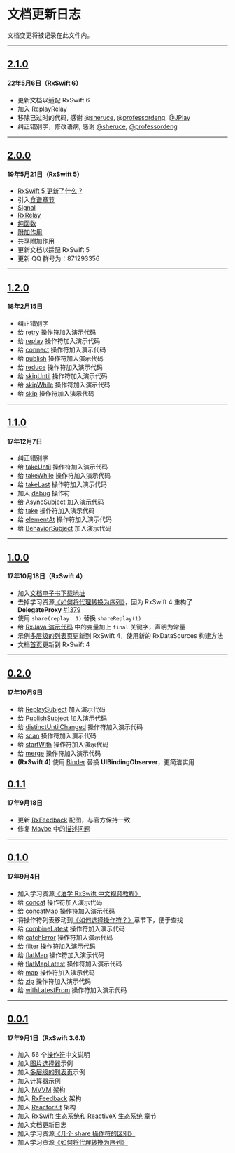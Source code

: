 # 文档更新日志

文档变更将被记录在此文件内。

---

## [2.1.0](https://github.com/beeth0ven/RxSwift-Chinese-Documentation/releases/tag/2.1.0)

#### 22年5月6日（RxSwift 6）

* 更新文档以适配 RxSwift 6
* 加入 [ReplayRelay](content/recipes/rxrelay.md#replayrelay)
* 移除已过时的代码, 感谢 [@sheruce](https://github.com/sheruce), [@professordeng](https://github.com/professordeng), [@JPlay](https://github.com/JPlay)
* 纠正错别字，修改语病, 感谢 [@sheruce](https://github.com/sheruce), [@professordeng](https://github.com/professordeng)

---

## [2.0.0](https://github.com/beeth0ven/RxSwift-Chinese-Documentation/releases/tag/2.0.0)

#### 19年5月21日（RxSwift 5）

* [RxSwift 5 更新了什么？](content/recipes/whats_new_in_rxswift_5.md)
* 引入[食谱章节](content/recipes.md)
* [Signal](content/rxswift_core/observable/signal.md)
* [RxRelay](content/recipes/rxrelay.md)
* [纯函数](content/recipes/pure_function.md)
* [附加作用](content/recipes/side_effects.md)
* [共享附加作用](content/recipes/share_side_effects.md)
* 更新文档以适配 RxSwift 5
* 更新 QQ 群号为：871293356

---

## [1.2.0](https://github.com/beeth0ven/RxSwift-Chinese-Documentation/releases/tag/1.2.0)

#### 18年2月15日

* 纠正错别字
* 给 [retry](/content/decision_tree/retry.md) 操作符加入演示代码
* 给 [replay](/content/decision_tree/replay.md) 操作符加入演示代码
* 给 [connect](/content/decision_tree/connect.md) 操作符加入演示代码
* 给 [publish](/content/decision_tree/publish.md) 操作符加入演示代码
* 给 [reduce](/content/decision_tree/reduce.md) 操作符加入演示代码
* 给 [skipUntil](/content/decision_tree/skipUntil.md) 操作符加入演示代码
* 给 [skipWhile](/content/decision_tree/skipWhile.md) 操作符加入演示代码
* 给 [skip](/content/decision_tree/skip.md) 操作符加入演示代码

---

## [1.1.0](https://github.com/beeth0ven/RxSwift-Chinese-Documentation/releases/tag/1.1.0)

#### 17年12月7日

* 纠正错别字
* 给 [takeUntil](/content/decision_tree/takeUntil.md) 操作符加入演示代码
* 给 [takeWhile](/content/decision_tree/takeWhile.md) 操作符加入演示代码
* 给 [takeLast](/content/decision_tree/takeLast.md) 操作符加入演示代码
* 加入 [debug](/content/decision_tree/debug.md) 操作符
* 给 [AsyncSubject](/content/rxswift_core/observable_and_observer/async_subject.md) 加入演示代码
* 给 [take](/content/decision_tree/take.md) 操作符加入演示代码
* 给 [elementAt](/content/decision_tree/elementAt.md) 操作符加入演示代码
* 给 [BehaviorSubject](/content/rxswift_core/observable_and_observer/behavior_subject.md) 加入演示代码

---

## [1.0.0](https://github.com/beeth0ven/RxSwift-Chinese-Documentation/releases/tag/1.0.0)

#### 17年10月18日（RxSwift 4）

* 加入[文档电子书下载地址](https://github.com/beeth0ven/RxSwift-Chinese-Documentation/releases/download/1.0.0/RxSwiftChineseDocumentation.epub)
* 去掉学习资源[《如何将代理转换为序列》](https://medium.com/@maxofeden/rxswift-migrate-delegates-to-beautiful-observables-3e606a863048)，因为 RxSwift 4 重构了 **DelegateProxy**  [#1379](https://github.com/ReactiveX/RxSwift/pull/1379)
* 使用 `share(replay: 1)` 替换 `shareReplay(1)`
* 给 [RxJava 演示代码](/content/rxswift_ecosystem.md) 中的变量加上 `final` 关键字，声明为常量
* 示例[多层级的列表页](/content/more_demo/tableView_sectioned_viewController.md)更新到 RxSwift 4，使用新的 RxDataSources 构建方法
* 文档[首页](introduction.md)更新到 RxSwift 4

---

## [0.2.0](https://github.com/beeth0ven/RxSwift-Chinese-Documentation/releases/tag/0.2.0)

#### 17年10月9日

* 给 [ReplaySubject](/content/rxswift_core/observable_and_observer/replay_subject.md) 加入演示代码
* 给 [PublishSubject](/content/rxswift_core/observable_and_observer/publish_subject.md) 加入演示代码
* 给 [distinctUntilChanged](/content/decision_tree/distinctUntilChanged.md) 操作符加入演示代码
* 给 [scan](/content/decision_tree/scan.md) 操作符加入演示代码
* 给 [startWith](/content/decision_tree/startWith.md) 操作符加入演示代码
* 给 [merge](/content/decision_tree/merge.md) 操作符加入演示代码
* **(RxSwift 4)** 使用 [Binder](/content/rxswift_core/observer/binder.md) 替换 **UIBindingObserver**，更简洁实用

## [0.1.1](https://github.com/beeth0ven/RxSwift-Chinese-Documentation/releases/tag/0.1.1)

#### 17年9月18日

* 更新 [RxFeedback](/content/architecture/rxfeedback.md) 配图，与官方保持一致
* 修复 [Maybe](/content/rxswift_core/observable/maybe.md) 中的[描述问题](https://github.com/beeth0ven/RxSwift-Chinese-Documentation/pull/9/files)

---

## [0.1.0](https://github.com/beeth0ven/RxSwift-Chinese-Documentation/releases/tag/0.1.0)

#### 17年9月4日

* 加入学习资源[《泊学 RxSwift 中文视频教程》](https://boxueio.com/series/rxswift-101)
* 给 [concat](/content/decision_tree/concat.md) 操作符加入演示代码
* 给 [concatMap](/content/decision_tree/concatMap.md) 操作符加入演示代码
* 将操作符列表移动到[《如何选择操作符？》](/content/decision_tree.md)章节下，便于查找
* 给 [combineLatest](/content/decision_tree/combineLatest.md) 操作符加入演示代码
* 给 [catchError](/content/decision_tree/catchError.md) 操作符加入演示代码
* 给 [filter](/content/decision_tree/filter.md) 操作符加入演示代码
* 给 [flatMap](/content/decision_tree/flatMap.md) 操作符加入演示代码
* 给 [flatMapLatest](/content/decision_tree/flatMapLatest.md) 操作符加入演示代码
* 给 [map](/content/decision_tree/map.md) 操作符加入演示代码
* 给 [zip](/content/decision_tree/zip.md) 操作符加入演示代码
* 给 [withLatestFrom](/content/decision_tree/withLatestFrom.md) 操作符加入演示代码

---

## [0.0.1](https://github.com/beeth0ven/RxSwift-Chinese-Documentation/releases/tag/0.0.1)

#### 17年9月1日（RxSwift 3.6.1）

* 加入 56 个[操作符](/content/rxswift_core/operator.md)中文说明
* 加入[图片选择器](/content/more_demo/image_picker.md)示例
* 加入[多层级的列表页](/content/more_demo/tableView_sectioned_viewController.md)示例
* 加入[计算器](/content/more_demo/calculator.md)示例
* 加入 [MVVM](/content/architecture/mvvm.md) 架构
* 加入 [RxFeedback](/content/architecture/rxfeedback.md) 架构
* 加入 [ReactorKit](/content/architecture/reactorkit.md) 架构
* 加入 [RxSwift 生态系统和 ReactiveX 生态系统](/content/rxswift_ecosystem.md) 章节
* 加入文档更新日志
* 加入学习资源[《几个 share 操作符的区别》](https://medium.com/@_achou/rxswift-share-vs-replay-vs-sharereplay-bea99ac42168)
* 加入学习资源[《如何将代理转换为序列》](https://medium.com/@maxofeden/rxswift-migrate-delegates-to-beautiful-observables-3e606a863048)
